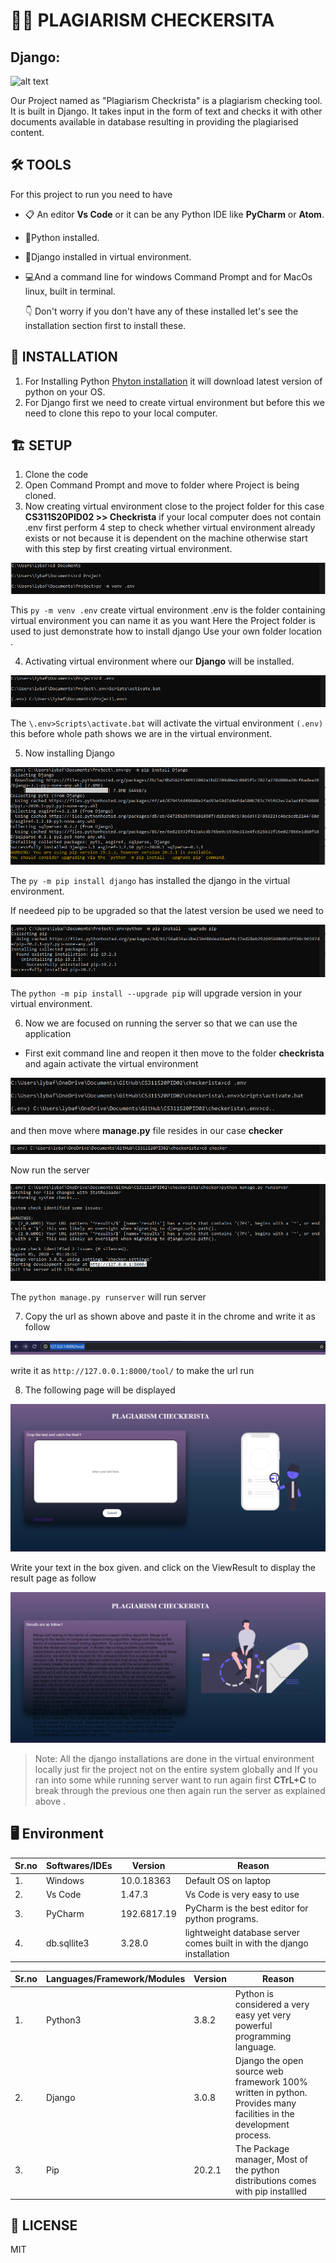 # 🔎🧾 PLAGIARISM CHECKERSITA

##                                                      Django:

![alt text](https://static.djangoproject.com/img/logos/django-logo-negative.png) 

Our Project named as "Plagiarism Checkrista" is a plagiarism checking tool. It is built in Django. It takes input in the form of text and checks it with other documents available in database resulting in providing the plagiarised content.

## 🛠 TOOLS

For this project to run you need to have 
- 📋 An editor **Vs Code** or it can be any Python IDE like **PyCharm** or **Atom**.
- 🐍Python installed. 
- 🚀Django installed in virtual environment.
- 💻And a command line for windows Command Prompt and for MacOs linux, built in terminal.

  👇 Don't worry if you don't have any of these installed let's see the installation section first to install these.
  
##  🎩 INSTALLATION

1. For Installing Python [Phyton installation](https://www.python.org/downloads/) it will download latest version of python on your OS.
2. For Django first we need to create virtual environment but before this we need to clone this repo to your local computer.

##  🏗 SETUP

1. Clone the code 
2. Open Command Prompt and move to folder where Project is being cloned.
3. Now creating virtual environment close to the project folder for this case **CS311S20PID02 >> Checkrista** if your local computer does not contain .env first perform 4 step to check whether virtual environment already exists or not because it is dependent on the machine otherwise start with this step by first creating virtual environment. 

![Github image](/images/.env.PNG)
 
 This ``py -m venv .env`` create virtual environment .env is the folder containing virtual environment you can name it as you want Here the Project folder is used to just demonstrate how to install django Use  your own folder location .
 
 4. Activating virtual environment where our **Django** will be installed.
 
 ![Github image](/images/activating.env.PNG)
 
 The ``\.env>Scripts\activate.bat`` will activate the virtual environment ``(.env) `` this before whole path shows we are in the virtual environment.
 
 5. Now installing Django 
 
 ![Github image](/images/djangoInstallation.PNG)
 
 The ``py -m pip install django`` has installed the django in the virtual environment.
 
 If needeed pip to be upgraded so that the latest version be used we need to
 
 ![Github image](/images/pipUpgradation.PNG)
 
 The ``python -m pip install --upgrade pip`` will upgrade version in your virtual environment.
 
 6. Now we are focused on running the server so that we can use the application
  - First exit command line and reopen it then move to the folder **checkrista** and again activate the virtual environment  
  
  ![Github image](/images/activation.PNG)
  
   and then move where **manage.py** file resides in our case **checker** 
   
   ![Github image](images/checker.PNG)
   
   Now run the server 
   
   ![Github images](/images/runningServer.PNG)
   
   The ``python manage.py runserver`` will run server
   
   7. Copy the url as shown above and paste it in the chrome and write it as follow
   
   ![Github Image](/images/urlCopied.PNG)
   
   write it as ``http://127.0.0.1:8000/tool/`` to make the url run 
   
   8. The following page will be displayed
   
   ![Github image](/images/page1.PNG)
   
   Write your text in the box given.
   and click on the ViewResult to display the result page as follow
   
   ![Github image](/images/resultPage.PNG)
   
   
   >Note: All the django installations are done in the virtual environment locally just fir the project not on the entire system globally   and  If you ran into some while running server want to run again first **CTrL+C** to break through the previous one then again run the server as explained above .
   
## 🖥 Environment

|**Sr.no** |**Softwares/IDEs** |**Version** |**Reason**|
----------|--------------|------------|----------
|1.        |Windows       | 10.0.18363 |Default OS on laptop|
|2.        |Vs Code       | 1.47.3     |Vs Code is very easy to use|
|3.        |PyCharm       | 192.6817.19|PyCharm is the best editor for python programs.|
|4.        |db.sqllite3   |  3.28.0    |lightweight database server comes built in with the django installation|



|**Sr.no** |**Languages/Framework/Modules** |**Version** |**Reason**|
----------|--------------|------------|----------
|1.        |Python3       | 3.8.2      |Python is considered a very easy yet very powerful programming language.|
|2.        |Django       | 3.0.8     |Django the open source web framework 100% written in python. Provides many facilities in the development process.|
|3.        |Pip    |    20.2.1    |   The Package manager, Most of the python distributions comes with pip installled    |

 
 
  
 ## 🔑 LICENSE
 
 
 MIT
